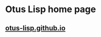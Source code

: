 Otus Lisp home page
===================

[otus-lisp.github.io](https://otus-lisp.github.io/)
---------------------------------------------------